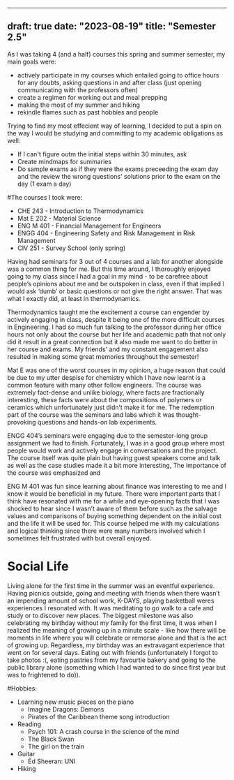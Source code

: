 
---
draft: true
date: "2023-08-19"
title: "Semester 2.5"
---

As I was taking 4 (and a half) courses this spring and summer semester, my main goals were: 
- actively participate in my courses which entailed going to office hours for any doubts, asking questions in and after class (just opening communicating with the professors often)
- create a regimen for working out and meal prepping
- making the most of my summer and hiking
- rekindle flames such as past hobbies and people 

Trying to find my most effecient way of learning, I decided to put a spin on the way I would be studying and committing to my academic obligations as well:
- If I can't figure outm the initial steps within 30 minutes, ask
- Create mindmaps for summaries
- Do sample exams as if they were the exams preceeding the exam day and the review the wrong questions' solutions prior to the exam on the day (1 exam a day)

#The courses I took were:

- CHE 243 - Introduction to Thermodynamics
- Mat E 202 - Material Science
- ENG M 401 - Financial Management for Engineers
- ENGG 404 - Engineering Safety and Risk Management in Risk Management
- CIV 251 - Survey School (only spring)

Having had seminars for 3 out of 4 courses and a lab for another alongside was a common thing for me. But this time around, I thoroughly enjoyed going to my class since I had a goal in my mind - to be carefree about people’s opinions about me and be outspoken in class, even if that implied I would ask ‘dumb’ or basic questions or not give the right answer. That was what I exactly did, at least in thermodynamics. 

Thermodynamics taught me the excitement a course can engender by actively engaging in class, despite it being one of the more difficult courses in Engineering. I had so much fun talking to the professor during her office hours not only about the course but her life and academic path that not only did it result in a great connection but it also made me want to do better in her course and exams. My friends' and my constant engagement also resulted in making some great memories throughout the semester!  

Mat E was one of the worst courses in my opinion, a huge reason that could be due to my utter despise for chemistry which I have now learnt is a common feature with many other follow engineers. The course was extremely fact-dense and unlike biology, where facts are fractionally interesting, these facts were about the compositions of polymers or ceramics which unfortunately just didn’t make it for me. The redemption part of the course was the seminars and labs which it was thought-provoking questions and hands-on lab experiments. 

ENGG 404’s seminars were engaging due to the semester-long group assignment we had to finish. Fortunately, I was in a good group where most people would work and actively engage in conversations and the project. The course itself was quite plain but having guest speakers come and talk as well as the case studies made it a bit more interesting, The importance of the course was emphasized and 

ENG M 401 was fun since learning about finance was interesting to me and I know it would be beneficial in my future. There were important parts that I think have resonated with me for a while and eye-opening facts that I was shocked to hear since I wasn’t aware of them before such as the salvage values and comparisons of buying something dependent on the initial cost and the life it will be used for. This course helped me with my calculations and logical thinking since there were many numbers involved which I sometimes felt frustrated with but overall enjoyed. 

# Social Life

Living alone for the first time in the summer was an eventful experience. Having picnics outside, going and meeting with friends when there wasn’t an impending amount of school work, K-DAYS, playing basketball weres experiences I resonated with. It was meditating to go walk to a cafe and study or to discover new places. The biggest milestone was also celebrating my birthday without my family for the first time, it was when I realized the meaning of growing up in a minute scale - like how there will be moments in life where you will celebrate or remorse alone and that is the act of growing up. Regardless, my birthday was an extravagant experience that went on for several days. Eating out with friends (unfortunately I forgot to take photos :(, eating pastries from my favourtie bakery and going to the public library alone (something which I had wanted to do since first year but was to frightened to do)).


#Hobbies: 

- Learning new music pieces on the piano
    - Imagine Dragons: Demons
    - Pirates of the Caribbean theme song introduction
- Reading
    - Psych 101: A crash course in the science of the mind
    - The Black Swan
    - The girl on the train
- Guitar
    - Ed Sheeran: UNI
- Hiking
